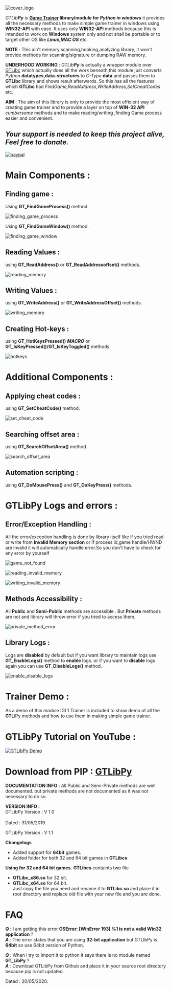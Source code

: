 ![cover_logo](https://github.com/haseeb-heaven/GTLibPy/blob/master/resources/cover_logo.jpg?raw=true "")

_GTLib**Py**_ is **[Game Trainer](https://en.wikipedia.org/wiki/Trainer_(games)) library/module for _Python in windows_** it provides all the necessary methods to make simple game trainer in
windows using **WIN32-API** with ease.
It uses only **WIN32-API** methods because this is intended to work on **Windows** system only
and not shall be portable or to target other OS like **_Linux_,_MAC OS_** etc.

**NOTE** : This ain't memory scanning,hooking,analyzing library, it won't provide methods for scanning/signature or dumping RAW memory.
 
 **UNDERHOOD WORKING** : _GTLib**Py**_ is actually a wrapper module over [GTLibc](https://github.com/haseeb-heaven/GTLibc) which actually does all the work beneath,this module just converts _Python_ **datatypes,data-structures** to _C-Type_ **data** and passes them to **GTLibc** library and shows result afterwards.
So this has all the features which **GTLibc** had _FindGame,ReadAddress,WriteAddress,SetCheatCodes_ etc.

**AIM** : The aim of this library is only to provide the most efficient way of creating game trainer 
and to provide a layer on top of **WIN-32 API** _cumbersome_ methods and to make reading/writing ,finding Game process easier and convenient.

## **_Your support is needed to keep this project alive, Feel free to donate._**
[![paypal](https://www.payumoney.com/media/images/payby_payumoney/new_buttons/21.png)](https://www.payumoney.com/paybypayumoney/#/C90A30D6E23A691F68F707F3D1D17BBD)

# Main Components :

## Finding game : 

Using **GT_FindGameProcess()** method.

![finding_game_process](https://github.com/haseeb-heaven/GTLibPy/blob/master/resources/finding_game_process.jpg?raw=true "")


Using **GT_FindGameWindow()** method.

![finding_game_window](https://github.com/haseeb-heaven/GTLibPy/blob/master/resources/finding_game_window.jpg?raw=true "")


## Reading Values : 

using **GT_ReadAddress()** or **GT_ReadAddressoffset()** methods.

![reading_memory](https://github.com/haseeb-heaven/GTLibPy/blob/master/resources/reading_memory.jpg?raw=true "")

## Writing Values : 

using **GT_WriteAddress()** or **GT_WriteAddressOffset()** methods.

![writing_memory](https://github.com/haseeb-heaven/GTLibPy/blob/master/resources/writing_memory.jpg?raw=true "")

## Creating Hot-keys :

using **GT_HotKeysPressed()** **_MACRO_** or **GT_IsKeyPressed()/GT_IsKeyToggled()** methods.

![hotkeys](https://github.com/haseeb-heaven/GTLibPy/blob/master/resources/hotkeys.jpg?raw=true "")

# Additional Components :

## Applying cheat codes : 

using **GT_SetCheatCode()** method.

![set_cheat_code](https://github.com/haseeb-heaven/GTLibPy/blob/master/resources/set_cheat_code.jpg?raw=true "")

## Searching offset area : 

using **GT_SearchOffsetArea()** method.

![search_offset_area](https://github.com/haseeb-heaven/GTLibPy/blob/master/resources/search_offset_area.jpg?raw=true "")


## Automation scripting  : 

using **GT_DoMousePress()** and **GT_DoKeyPress()** methods.


# GTLibPy Logs and errors :

## Error/Exception Handling :

All the error/exception handling is done by library itself like if you tried read or write from **Invalid Memory section** or if process id,game handle/HWND are invalid  it will automatically handle error.So you don't have to check for any error by yourself

![game_not_found](https://github.com/haseeb-heaven/GTLibc/blob/master/resources/game_not_found.jpg?raw=true "")


![reading_invalid_memory](https://github.com/haseeb-heaven/GTLibc/blob/master/resources/reading_invalid_memory.jpg?raw=true "")


![writing_invalid_memory](https://github.com/haseeb-heaven/GTLibc/blob/master/resources/writing_invalid_memory.jpg?raw=true "")


## Methods Accessibility :

All **Public** and **Semi-Public** methods are accessible . But **Private** methods are not and library will throw error if you tried to access them.

![private_method_error](https://github.com/haseeb-heaven/GTLibc/blob/master/resources/private_method_error.jpg?raw=true "")

## Library Logs :

Logs are **disabled** by default but if you want library to maintain logs use **GT_EnableLogs()** method to **enable** logs.
or if you want to **disable** logs again you can use **GT_DisableLogs()** method.

![enable_disable_logs](https://github.com/haseeb-heaven/GTLibPy/blob/master/resources/enable_disable_logs.jpg?raw=true "")


# Trainer Demo :
As a demo of this module IGI 1 Trainer is included to show demo of all the **GT**LiPy methods and how to use them in making simple game trainer.

# GTLibPy Tutorial on YouTube :
[![GTLibPy Demo](https://img.youtube.com/vi/uOsQ0Yna6zs/0.jpg)](https://www.youtube.com/watch?v=uOsQ0Yna6zs)

# Download from PIP : [GTLibPy](https://pypi.org/project/GT-LibPy/)

**DOCUMENTATION INFO :**
All Public and Semi-Private methods are well documented.
but private methods are not documented as it was not necessary to do so.

**VERSION INFO :**<br/>
GTLibPy Version : V 1.0<br/>  
Dated : 31/05/2019.<br/>

GTLibPy Version : V 1.1<br/>  

**Changelogs**
* Added support for **64bit** games.<br/>
* Added folder for both 32 and 64 bit games in **GTLibcs** <br/>

**Using for 32 and 64 bit games.**
**GTLibcs** containts two file <br/>
* **GTLibc_x86.so** for 32 bit. <br/>
* **GTLibc_x64.so** for 64 bit. <br/>
Just copy the file you need and rename it to **GTLibc.so** and place it in root directory and replace old file with your new file and you are done.</br>

# FAQ </br>
**_Q_** : I am getting this error **OSError: [WinError 193] %1 is not a valid Win32 application** ?</br>
**_A_** : The error states that you are using **32-bit application** but GTLIbPy is **64bit** so use 64bit version of Python.</br>

**_Q_** : When i try to import it to python it says there is no module named **GT_LibPy** ?</br>
**_A_** : Download GTLibPy from Github and place it in your source root directory because pip is not updated.</br>


Dated : 20/05/2020.<br/>
